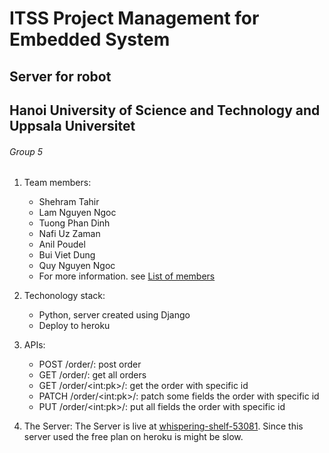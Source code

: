 # ITSS Project Management for Embedded System

## Server for robot

## Hanoi University of Science and Technology and Uppsala Universitet

###### Group 5

1.	Team members:
	- Shehram Tahir
	- Lam Nguyen Ngoc
	- Tuong Phan Dinh
	- Nafi Uz Zaman
	- Anil Poudel
	- Bui Viet Dung
	- Quy Nguyen Ngoc
	- For more information. see [List of members](https://docs.google.com/presentation/d/1H9vXawhmfnKC6SyAqsgzui6CJ9gdFEHFe8S2NHvihdA/edit#slide=id.g842e3511ef_1_0)

2.	Techonology stack:
	- Python, server created using Django
	- Deploy to heroku

3.	APIs:
	- POST /order/: post order
	- GET /order/: get all orders
	- GET /order/\<int:pk\>/: get the order with specific id
	- PATCH /order/\<int:pk\>/: patch some fields the order with specific id
	- PUT /order/\<int:pk\>/: put all fields the order with specific id

4.	The Server:
The Server is live at [whispering-shelf-53081](https://whispering-shelf-53081.herokuapp.com/order/). Since this server used the free plan on heroku is might be slow.     

